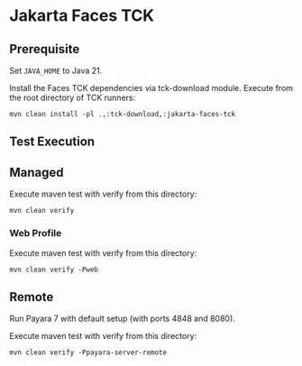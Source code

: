 # Jakarta Faces TCK

## Prerequisite
Set `JAVA_HOME` to Java 21.

Install the Faces TCK dependencies via tck-download module. Execute from the root directory of TCK runners:

```
mvn clean install -pl .,:tck-download,:jakarta-faces-tck
```

## Test Execution

## Managed
Execute maven test with verify from this directory:

```
mvn clean verify
```

### Web Profile

Execute maven test with verify from this directory:

```
mvn clean verify -Pweb
```

## Remote

Run Payara 7 with default setup (with ports 4848 and 8080).

Execute maven test with verify from this directory:

```
mvn clean verify -Ppayara-server-remote
```

